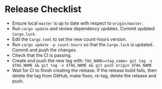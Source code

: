 # Release Checklist

- Ensure local `master` is up to date with respect to `origin/master`.
- Run `cargo update` and review dependency updates. Commit updated `Cargo.lock`.
- Edit the `Cargo.toml` to set the new count-hours version.
- Run `cargo update -p count-hours` so that the `Cargo.lock` is updated.
  Commit and push the changes.
- Check that the CI is passing.
- Create and push the new tag with: `TAG_NAME=<tag_name> git tag -s $TAG_NAME && git tag -v $TAG_NAME && git push origin $TAG_NAME`
- Wait for CI to finish creating the release.
  If the release build fails, then delete the tag from GitHub, make fixes, re-tag, delete the release and push.
